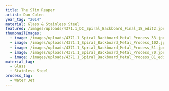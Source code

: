 ```yaml
---
title: The Slim Reaper
artist: Dan Colen
year_tag: "2014"
material: Glass & Stainless Steel
featured: /images/uploads/4371.1_DC_Spiral_Backboard_Final_18_edit2.jpeg
thumbnailImages:
  - image: /images/uploads/4371.1_Spiral_Backboard_Metal_Process_33.jpeg
  - image: /images/uploads/4371.1_Spiral_Backboard_Metal_Process_102.jpeg
  - image: /images/uploads/4371.1_Sprial_Backboard_Metal_Process_51.jpeg
  - image: /images/uploads/4371.1_Spiral_Backboard_Metal_Process_70.jpeg
  - image: /images/uploads/4371.1_Spiral_Backboard_Metal_Process_81_edit.jpeg
material_tag:
  - Glass
  - Stainless Steel
process_tag:
  - Water Jet
---
```

